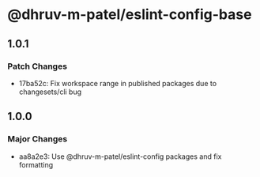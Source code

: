 # @dhruv-m-patel/eslint-config-base

## 1.0.1

### Patch Changes

- 17ba52c: Fix workspace range in published packages due to changesets/cli bug

## 1.0.0

### Major Changes

- aa8a2e3: Use @dhruv-m-patel/eslint-config packages and fix formatting
